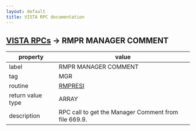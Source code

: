 ```yaml
---
layout: default
title: VISTA RPC documentation
---
```




## [VISTA RPCs](TableOfContent.md) &#8594; RMPR MANAGER COMMENT 

 property | value 
--- | --- 
 label | RMPR MANAGER COMMENT
 tag | MGR
 routine | [RMPRESI](http://code.osehra.org/dox/Routine_RMPRESI_source.html)
 return value type | ARRAY
 description | RPC call to get the Manager Comment from file 669.9.